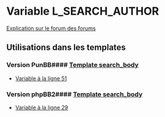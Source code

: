 # Variable L_SEARCH_AUTHOR
[Explication sur le forum des forums](http://forum.forumactif.com/t294113-listing-des-variables#L_SEARCH_AUTHOR)
## Utilisations dans les templates
### Version PunBB#### [Template search_body](punbb/search_body.md)
* [Variable à la ligne 51](../punbb/search_body.tpl#L51)
### Version phpBB2#### [Template search_body](subsilver/search_body.md)
* [Variable à la ligne 29](../subsilver/search_body.tpl#L29)